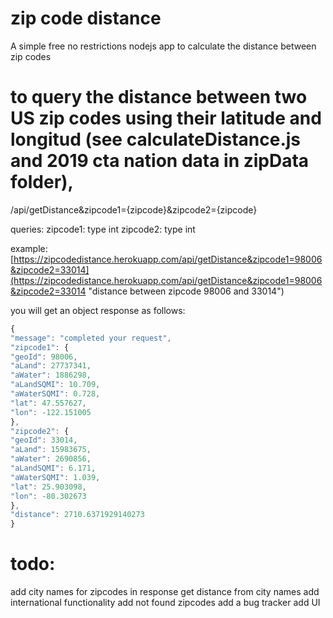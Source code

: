 # zip code distance
A simple free no restrictions nodejs app to calculate the distance between zip codes

# to query the distance between two US zip codes using their latitude and longitud (see calculateDistance.js and 2019 cta nation data in zipData folder), 
/api/getDistance&zipcode1={zipcode}&zipcode2={zipcode}

queries:
zipcode1: type int 
zipcode2: type int

example:
[https://zipcodedistance.herokuapp.com/api/getDistance&zipcode1=98006&zipcode2=33014](https://zipcodedistance.herokuapp.com/api/getDistance&zipcode1=98006&zipcode2=33014 "distance between zipcode 98006 and 33014")

you will get an object response as follows:
```javascript
{
"message": "completed your request",
"zipcode1": {
"geoId": 98006,
"aLand": 27737341,
"aWater": 1886298,
"aLandSQMI": 10.709,
"aWaterSQMI": 0.728,
"lat": 47.557627,
"lon": -122.151005
},
"zipcode2": {
"geoId": 33014,
"aLand": 15983675,
"aWater": 2690856,
"aLandSQMI": 6.171,
"aWaterSQMI": 1.039,
"lat": 25.903098,
"lon": -80.302673
},
"distance": 2710.6371929140273
}
```


# todo:
add city names for zipcodes in response
get distance from city names
add international functionality
add not found zipcodes
add a bug tracker
add UI

